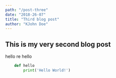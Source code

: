 ```yaml
---
path: "/post-three"
date: "2018-26-07"
title: "Third blog post"
author: "KJohn Doe"
---
```



## This is my very second blog post

hello re hello

```python
    def hello
        print('Hello World!')
```
